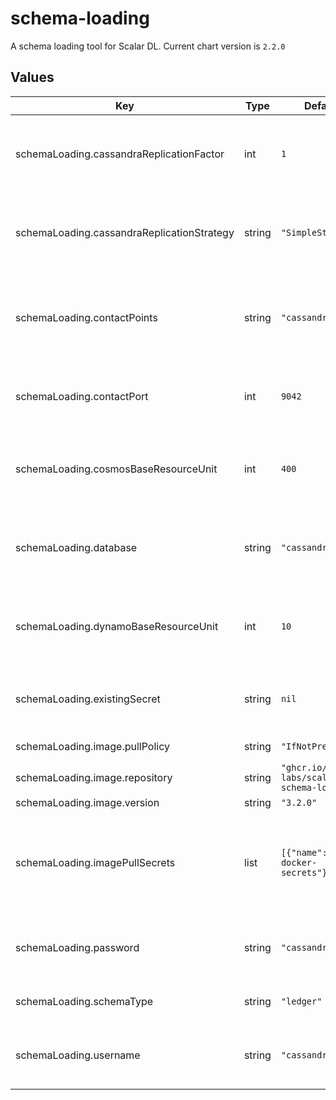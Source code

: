 # schema-loading

A schema loading tool for Scalar DL.
Current chart version is `2.2.0`

## Values

| Key | Type | Default | Description |
|-----|------|---------|-------------|
| schemaLoading.cassandraReplicationFactor | int | `1` | The replication factor value of the Cassandra schema. This is a Cassandra specific option. |
| schemaLoading.cassandraReplicationStrategy | string | `"SimpleStrategy"` | The replication strategy of the Cassandra schema. This is a Cassandra specific option. |
| schemaLoading.contactPoints | string | `"cassandra"` | The database contanct point such as a hostname of Cassandra or a URL of Cosmos DB account. |
| schemaLoading.contactPort | int | `9042` | The database port number. (Ignored if the database is `cosmos`.) |
| schemaLoading.cosmosBaseResourceUnit | int | `400` | The resource unit value of the Cosmos DB schema. This is a Cosmos DB specific option. |
| schemaLoading.database | string | `"cassandra"` | The database to which the schema is loaded. `cassandra` and `cosmos` are supported. |
| schemaLoading.dynamoBaseResourceUnit | int | `10` | The resource unit value of the DynamoDB schema. This is a DynamoDB specific option. |
| schemaLoading.existingSecret | string | `nil` | Name of existing secret to use for storing database username and password |
| schemaLoading.image.pullPolicy | string | `"IfNotPresent"` | Specify a imagePullPolicy |
| schemaLoading.image.repository | string | `"ghcr.io/scalar-labs/scalardl-schema-loader"` | Docker image |
| schemaLoading.image.version | string | `"3.2.0"` | Docker tag |
| schemaLoading.imagePullSecrets | list | `[{"name":"reg-docker-secrets"}]` | Optionally specify an array of imagePullSecrets. Secrets must be manually created in the namespace. |
| schemaLoading.password | string | `"cassandra"` | The password of the database. For Cosmos DB, please specify a key here. |
| schemaLoading.schemaType | string | `"ledger"` | Type of schema to apply (ledger or auditor). |
| schemaLoading.username | string | `"cassandra"` | The username of the database. (Ignored if the database is `cosmos`.) |
